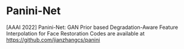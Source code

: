 # Panini-Net
[AAAI 2022] Panini-Net: GAN Prior based Degradation-Aware Feature Interpolation for Face Restoration
Codes are available at https://github.com/jianzhangcs/panini
